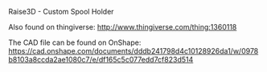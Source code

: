 Raise3D - Custom Spool Holder

Also found on thingiverse: http://www.thingiverse.com/thing:1360118

The CAD file can be found on OnShape:
https://cad.onshape.com/documents/dddb241798d4c10128926da1/w/0978b8103a8ccda2ae1080c7/e/df165c5c077edd7cf823d514
